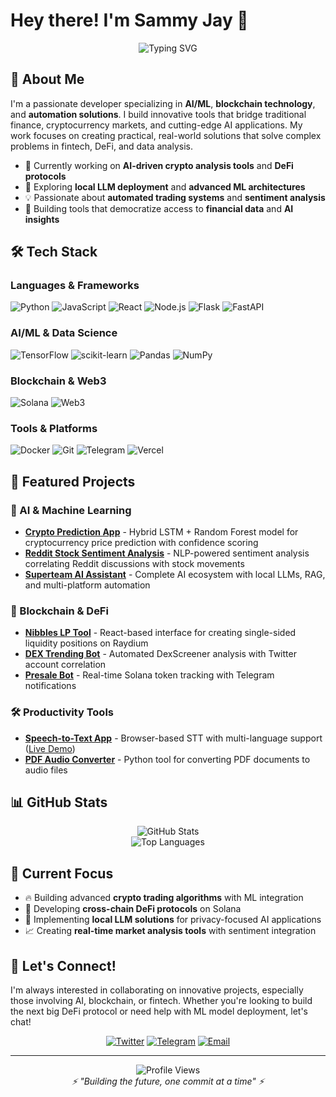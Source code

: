 # Hey there! I'm Sammy Jay 👋

<div align="center">
  <img src="https://readme-typing-svg.herokuapp.com?font=Fira+Code&pause=1000&color=00D9FF&center=true&vCenter=true&width=435&lines=AI+%26+Blockchain+Developer;Full-Stack+Engineer;DeFi+Protocol+Builder;ML+%26+Data+Enthusiast" alt="Typing SVG" />
</div>

## 🚀 About Me

I'm a passionate developer specializing in **AI/ML**, **blockchain technology**, and **automation solutions**. I build innovative tools that bridge traditional finance, cryptocurrency markets, and cutting-edge AI applications. My work focuses on creating practical, real-world solutions that solve complex problems in fintech, DeFi, and data analysis.

- 🔭 Currently working on **AI-driven crypto analysis tools** and **DeFi protocols**
- 🌱 Exploring **local LLM deployment** and **advanced ML architectures**
- 💡 Passionate about **automated trading systems** and **sentiment analysis**
- 🎯 Building tools that democratize access to **financial data** and **AI insights**

## 🛠️ Tech Stack

### Languages & Frameworks
![Python](https://img.shields.io/badge/Python-3776AB?style=for-the-badge&logo=python&logoColor=white)
![JavaScript](https://img.shields.io/badge/JavaScript-F7DF1E?style=for-the-badge&logo=javascript&logoColor=black)
![React](https://img.shields.io/badge/React-20232A?style=for-the-badge&logo=react&logoColor=61DAFB)
![Node.js](https://img.shields.io/badge/Node.js-43853D?style=for-the-badge&logo=node.js&logoColor=white)
![Flask](https://img.shields.io/badge/Flask-000000?style=for-the-badge&logo=flask&logoColor=white)
![FastAPI](https://img.shields.io/badge/FastAPI-005571?style=for-the-badge&logo=fastapi)

### AI/ML & Data Science
![TensorFlow](https://img.shields.io/badge/TensorFlow-FF6F00?style=for-the-badge&logo=tensorflow&logoColor=white)
![scikit-learn](https://img.shields.io/badge/scikit--learn-%23F7931E.svg?style=for-the-badge&logo=scikit-learn&logoColor=white)
![Pandas](https://img.shields.io/badge/pandas-%23150458.svg?style=for-the-badge&logo=pandas&logoColor=white)
![NumPy](https://img.shields.io/badge/numpy-%23013243.svg?style=for-the-badge&logo=numpy&logoColor=white)

### Blockchain & Web3
![Solana](https://img.shields.io/badge/Solana-9945FF?style=for-the-badge&logo=solana&logoColor=white)
![Web3](https://img.shields.io/badge/Web3.js-F16822?style=for-the-badge&logo=web3.js&logoColor=white)

### Tools & Platforms
![Docker](https://img.shields.io/badge/Docker-2496ED?style=for-the-badge&logo=docker&logoColor=white)
![Git](https://img.shields.io/badge/Git-F05032?style=for-the-badge&logo=git&logoColor=white)
![Telegram](https://img.shields.io/badge/Telegram-2CA5E0?style=for-the-badge&logo=telegram&logoColor=white)
![Vercel](https://img.shields.io/badge/Vercel-000000?style=for-the-badge&logo=vercel&logoColor=white)

## 🌟 Featured Projects

### 🤖 AI & Machine Learning
- **[Crypto Prediction App](https://github.com/thetruesammyjay/crypto-prediction-app-mvp)** - Hybrid LSTM + Random Forest model for cryptocurrency price prediction with confidence scoring
- **[Reddit Stock Sentiment Analysis](https://github.com/thetruesammyjay/reddit-stock-sentiment-analysis)** - NLP-powered sentiment analysis correlating Reddit discussions with stock movements
- **[Superteam AI Assistant](https://github.com/thetruesammyjay/superteam-ai)** - Complete AI ecosystem with local LLMs, RAG, and multi-platform automation

### 🔗 Blockchain & DeFi
- **[Nibbles LP Tool](https://github.com/thetruesammyjay/nibbles-lp-tool)** - React-based interface for creating single-sided liquidity positions on Raydium
- **[DEX Trending Bot](https://github.com/thetruesammyjay/dex-trending-bot)** - Automated DexScreener analysis with Twitter account correlation
- **[Presale Bot](https://github.com/thetruesammyjay/presaleBot)** - Real-time Solana token tracking with Telegram notifications

### 🛠️ Productivity Tools
- **[Speech-to-Text App](https://github.com/thetruesammyjay/stt-app-demo)** - Browser-based STT with multi-language support ([Live Demo](https://stt-app-demo.vercel.app/))
- **[PDF Audio Converter](https://github.com/thetruesammyjay/pdf-audo)** - Python tool for converting PDF documents to audio files

## 📊 GitHub Stats

<div align="center">
  <img src="https://github-readme-stats.vercel.app/api?username=thetruesammyjay&show_icons=true&theme=tokyonight&hide_border=true&bg_color=0D1117" alt="GitHub Stats" />
</div>

<div align="center">
  <img src="https://github-readme-stats.vercel.app/api/top-langs/?username=thetruesammyjay&layout=compact&theme=tokyonight&hide_border=true&bg_color=0D1117" alt="Top Languages" />
</div>

## 🎯 Current Focus

- 🔥 Building advanced **crypto trading algorithms** with ML integration
- 🚀 Developing **cross-chain DeFi protocols** on Solana
- 🧠 Implementing **local LLM solutions** for privacy-focused AI applications
- 📈 Creating **real-time market analysis tools** with sentiment integration

## 🤝 Let's Connect!

I'm always interested in collaborating on innovative projects, especially those involving AI, blockchain, or fintech. Whether you're looking to build the next big DeFi protocol or need help with ML model deployment, let's chat!

<div align="center">
  
[![Twitter](https://img.shields.io/badge/Twitter-1DA1F2?style=for-the-badge&logo=twitter&logoColor=white)](https://x.com/thatbwoysammyj)
[![Telegram](https://img.shields.io/badge/Telegram-2CA5E0?style=for-the-badge&logo=telegram&logoColor=white)](https://t.me/sammyjayisthename)
[![Email](https://img.shields.io/badge/Email-D14836?style=for-the-badge&logo=gmail&logoColor=white)](mailto:thetruesammyjay@gmail.com)

</div>

---

<div align="center">
  <img src="https://komarev.com/ghpvc/?username=thetruesammyjay&color=blueviolet&style=for-the-badge" alt="Profile Views" />
</div>

<div align="center">
  <i>⚡ "Building the future, one commit at a time" ⚡</i>
</div>
